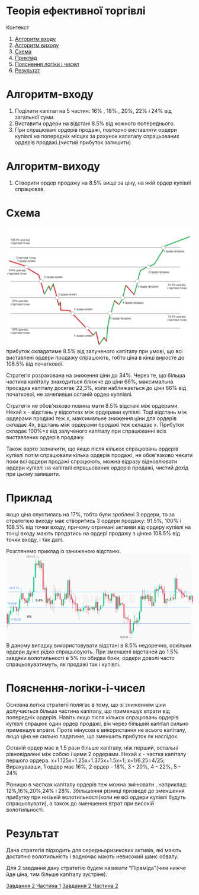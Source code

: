 # Теорія ефективної торгівлі
Контекст

1. [Алгоритм входу](#Алгоритм-входу)
2. [Алгоритм виходу](#Алгоритм-виходу)
3. [Схема](#Схема)
4. [Приклад](#Приклад)
5. [Пояснення логіки і чисел](#Пояснення-логіки-і-чисел)
6. [Результат](#Результат)

# Алгоритм-входу
1. Поділити капітал на 5 частин: 16% , 18% , 20%, 22% і 24% від загальної суми.
2. Виставити ордери на відстані 8.5% від кожного попереднього.
3. При спрацювані ордерів продажі, повторно виставляти ордери купівлі на попередніх місцях за рахунок капаталу спрацьованих ордерів продажі.(чистий прибуток залишити) 

# Алгоритм-виходу 
1. Створити ордер продажу на 8.5% вище за ціну, на якій ордер купівлі спрацював. 

# Схема
![](T1.png)
прибуток складатиме 8.5% від залученого капіталу при умові, що всі виставлені ордери продажу спрацюють, тобто ціна в кінці виросте до 108.5% від початкової. 

Стратегія розрахована на зниження ціни до 34%. Через те, що більша частина капіталу знаходиться ближче до ціни 66%, максимальна просадка капіталу досягає 22,3%, коли наближається до ціни 66% від початкової, не зачепивши останій ордер куппівлі.

Стратегія не обов'язково повина мати 8.5% відстані між ордерами.
Нехай x - відстань у відсотках між ордерами купівлі. Тоді відстань між ордерами продажі теж x, максимальне зниження ціни для ордерів складає 4x, відстань між ордерами продажі теж складає x. Прибуток складає 100%+x від залученого капіталу при спрацюванні всіх виставлених ордерів продажу.

Також варто зазначити, що якщо після кількох спрацювань ордерів купівлі потім спрацювали кілька ордерів продажі, не обов'язково чекати поки всі ордери продажі спрацюють, можна відразу відновлювати ордери купівлі на капіталі спрацьованих ордерів продажі, чистий дохід при цьому залишити.

# Приклад
якщо ціна опустилась на 17%, тобто були зроблені 3 ордери, то за стратегією виходу має створитись 3 ордери продажу: 91.5%, 100% і 108.5% від точки входу, причому отримані актвиви від ордеру купівлі на точці входу мають продатись на ордері продажу з ціною 108.5% від точки входу, і так далі.

Розглянемо приклад із заниженою відстаню.
![](T2.png)
В даному випадку використовувати відстані в 8.5% недоречно, оскільки ордери дуже рідко спрацьовують. При зменшені відстаней до 1.5% завдяки волотильності в 5% по обидва боки, ордери доволі часто спрацьовуватимуть, як продажі так і купівлі. 

# Пояснення-логіки-і-чисел
Основна логіка стратегії полягає в тому, що зі зниженням ціни долучається більша частина капіталу, що применшує втрати від попередніх ордерів. Навіть якщо після кількох спрацювань ордерів купівлі спрацює один ордер продажі, він через більший капітал сильно применшує втрати. Проте мінусом є використання не всього капіталу, якщо ціна не сильно падатиме, що зменшить прибуток як наслідок.

Останій ордер має в 1.5 рази більше капіталу, ніж перший, остальні рівновідалені між собою і цими 2 ордерами.
Нехай x - частка капіталу першого ордера.
x+1.125x+1.25x+1.375x+1.5x=1; x=1/6.25=4/25;
Вирахувавши, 1 ордер має 16%, 2 ордер - 18%, 3 - 20%, 4 - 22%, 5 - 24% 

Різницю в частках капіталу ордерів теж можна змінювати , наприклад: 12%,16%,20%,24% і 28%. Збільшення різниці призведе до зменшення прибутку при низькій волотильності(коли не всі ордери купівлі будуть спрацьовувати), а також до зменшення втрат при високій волотильності.

# Результат
Дана стратегія підходить для середньоризикових активів, які мають достатню волотильність і водночас мають невисокий шанс обвалу. 

Для 2 завдання дану стратегію будем називати "Піраміда"(чим нижче йде ціна, тим більше капіталу зустріне). 

[Завдання 2 Частина 1](https://github.com/DemaReaktor/StrategyAssistant/tree/main/env/StrategyAssistant/Part1)
[Завдання 2 Частина 2](https://github.com/DemaReaktor/StrategyAssistant/tree/main/env/StrategyAssistant/Part2)